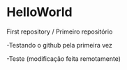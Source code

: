 # HelloWorld
 First repository / Primeiro repositório
 
 -Testando o github pela primeira vez
 
 -Teste (modificação feita remotamente)
 
 
